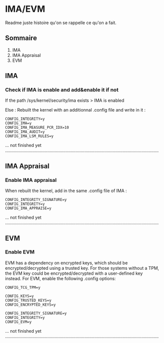 # IMA/EVM

Readme juste histoire qu'on se rappelle ce qu'on a fait.

## Sommaire

1) IMA
2) IMA Appraisal
3) EVM

## IMA

### Check if IMA is enable and add&enable it if not

If the path /sys/kernel/security/ima exists > IMA is enabled

Else : Rebuilt the kernel with an additionnal .config file and write in it :

```
CONFIG_INTEGRITY=y
CONFIG_IMA=y
CONFIG_IMA_MEASURE_PCR_IDX=10
CONFIG_IMA_AUDIT=y
CONFIG_IMA_LSM_RULES=y
```



... not finished yet ............................................................................................................................

## IMA Appraisal

### Enable IMA appraisal

When rebuilt the kernel, add in the same .config file of IMA :

```
CONFIG_INTEGRITY_SIGNATURE=y
CONFIG_INTEGRITY=y
CONFIG_IMA_APPRAISE=y
```

... not finished yet ............................................................................................................................

## EVM

### Enable EVM

EVM has a dependency on encrypted keys, which should be encrypted/decrypted using a trusted key. 
For those systems without a TPM, the EVM key could be encrypted/decrypted with a user-defined key instead. 
For EVM, enable the following .config options:

```
CONFIG_TCG_TPM=y

CONFIG_KEYS=y
CONFIG_TRUSTED_KEYS=y
CONFIG_ENCRYPTED_KEYS=y

CONFIG_INTEGRITY_SIGNATURE=y
CONFIG_INTEGRITY=y
CONFIG_EVM=y
```

... not finished yet ............................................................................................................................